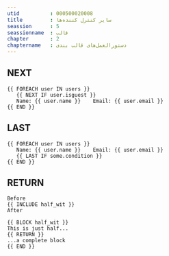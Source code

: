 ```yaml
---
utid          : 000500020008
title         : سایر کنترل کننده‌ها
seassion      : 5
seassionname  : قالب
chapter       : 2
chaptername   : دستورالعمل‌های قالب بندی
---
```



<h2>NEXT</h2>

<pre><code>{{ FOREACH user IN users }}
   {{ NEXT IF user.isguest }}
   Name: {{ user.name }}    Email: {{ user.email }}
{{ END }}
</code></pre>

<h2>LAST</h2>

<pre><code>{{ FOREACH user IN users }}
   Name: {{ user.name }}    Email: {{ user.email }}
   {{ LAST IF some.condition }}
{{ END }}
</code></pre>

<h2>RETURN</h2>

<pre><code>Before
{{ INCLUDE half_wit }}
After

{{ BLOCK half_wit }}
This is just half...
{{ RETURN }}
...a complete block
{{ END }}
</code></pre>
